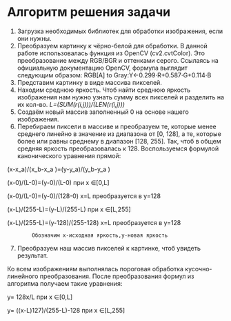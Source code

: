 # Алгоритм решения задачи

1. Загрузка необходимых библиотек для обработки изображения, если они нужны.
2. Преобразуем картинку к чёрно-белой для обработки. В данной работе использовалась функция из OpenCV (cv2.cvtColor). 
Это преобразование между RGB/BGR и оттенками серого. 
Ссылаясь на официальную документацию OpenCV, формула выглядит следующим образом:
RGB[A] to Gray:Y←0.299⋅R+0.587⋅G+0.114⋅B
3. Представим картинку в виде массива пикселей. 
4. Находим среднюю яркость. Чтоб найти среднюю яркость изображения нам нужно узнать сумму всех пикселей и разделить на их кол-во.
   _L=(SUM(r(i,j)))/(LEN(r(i,j)))_
5. Создаём новый массив заполненный 0 на основе нашего изображения.
6. Перебираем пиксели в массиве и преобразуем те, которые менее среднего линейно в значение из диапазона от [0, 128], а те, которые более или равны среднему в диапазон [128, 255]. Так, чтоб в общем средняя яркость преобразовалась к 128. 
   Воспользуемся формулой канонического уравнения прямой:

(x-x_a)/(x_b-x_a )=(y-y_a)/(y_b-y_a )

(x-0)/(L-0)=(y-0)/(L-0)  при x ∈[0,L]

(x-0)/(L-0)=(y-0)/(128-0)  x=L преобразуется в y=128 
				
(x-L)/(255-L)=(y-L)/(255-L)  при x ∈[L,255]
			
(x-L)/(255-L)=(y-128)/(255-128)  x=L преобразуется в y=128

          	Обозначим x-исходная яркость,y-новая яркость   
7. Преобразуем наш массив пикселей к картинке, чтоб увидеть результат.

Ко всем изображениям выполнялась пороговая обработка кусочно-линейного преобразования. 
После преобразования формул из алгоритма получаем такие уравнения:

y= 128x/L  при x ∈[0,L]
			
y= ((x-L)127)/(255-L)-128 при x ∈[L,255]
